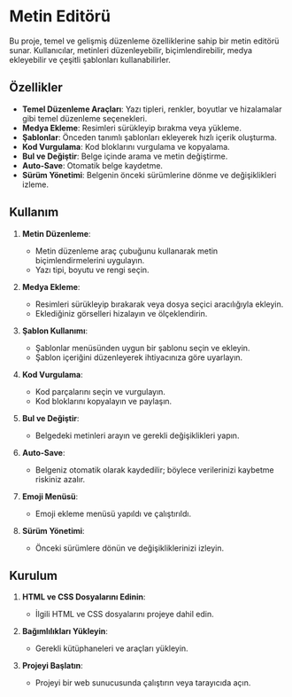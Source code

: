 # Metin Editörü

Bu proje, temel ve gelişmiş düzenleme özelliklerine sahip bir metin editörü sunar. Kullanıcılar, metinleri düzenleyebilir, biçimlendirebilir, medya ekleyebilir ve çeşitli şablonları kullanabilirler.

## Özellikler

- **Temel Düzenleme Araçları**: Yazı tipleri, renkler, boyutlar ve hizalamalar gibi temel düzenleme seçenekleri.
- **Medya Ekleme**: Resimleri sürükleyip bırakma veya yükleme.
- **Şablonlar**: Önceden tanımlı şablonları ekleyerek hızlı içerik oluşturma.
- **Kod Vurgulama**: Kod bloklarını vurgulama ve kopyalama.
- **Bul ve Değiştir**: Belge içinde arama ve metin değiştirme.
- **Auto-Save**: Otomatik belge kaydetme.
- **Sürüm Yönetimi**: Belgenin önceki sürümlerine dönme ve değişiklikleri izleme.

## Kullanım

1. **Metin Düzenleme**:
   - Metin düzenleme araç çubuğunu kullanarak metin biçimlendirmelerini uygulayın.
   - Yazı tipi, boyutu ve rengi seçin.

2. **Medya Ekleme**:
   - Resimleri sürükleyip bırakarak veya dosya seçici aracılığıyla ekleyin.
   - Eklediğiniz görselleri hizalayın ve ölçeklendirin.

3. **Şablon Kullanımı**:
   - Şablonlar menüsünden uygun bir şablonu seçin ve ekleyin.
   - Şablon içeriğini düzenleyerek ihtiyacınıza göre uyarlayın.

4. **Kod Vurgulama**:
   - Kod parçalarını seçin ve vurgulayın.
   - Kod bloklarını kopyalayın ve paylaşın.

5. **Bul ve Değiştir**:
   - Belgedeki metinleri arayın ve gerekli değişiklikleri yapın.

6. **Auto-Save**:
   - Belgeniz otomatik olarak kaydedilir; böylece verilerinizi kaybetme riskiniz azalır.

7. **Emoji Menüsü**:
   - Emoji ekleme menüsü yapıldı ve çalıştırıldı.

8. **Sürüm Yönetimi**:
   - Önceki sürümlere dönün ve değişikliklerinizi izleyin.

## Kurulum

1. **HTML ve CSS Dosyalarını Edinin**:
   - İlgili HTML ve CSS dosyalarını projeye dahil edin.

2. **Bağımlılıkları Yükleyin**:
   - Gerekli kütüphaneleri ve araçları yükleyin.

3. **Projeyi Başlatın**:
   - Projeyi bir web sunucusunda çalıştırın veya tarayıcıda açın.


